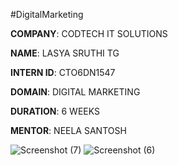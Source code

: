 #DigitalMarketing

**COMPANY**: CODTECH IT SOLUTIONS

**NAME**: LASYA SRUTHI TG

**INTERN ID**: CTO6DN1547

**DOMAIN**: DIGITAL MARKETING 

**DURATION**: 6 WEEKS 

**MENTOR**: NEELA SANTOSH

![Screenshot (7)](https://github.com/user-attachments/assets/ac31ba71-dfb9-4b12-927b-5dbf09f76c7e)
![Screenshot (6)](https://github.com/user-attachments/assets/284b43af-5881-4c5c-8490-ffa6111785a3)

